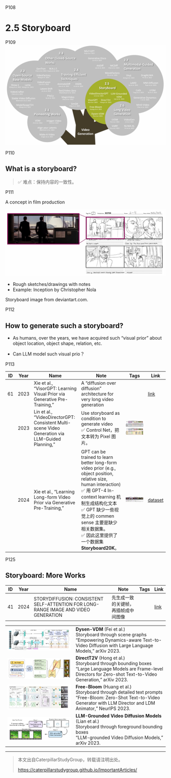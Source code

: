 P108 
# 2.5 Storyboard
 
P109  
![](../../assets/08-109.png) 

P110 
## What is a storyboard?

> &#x2705; 难点：保持内容的一致性。   


P111

A concept in film production

![](../../assets/08-111.png) 

 - Rough sketches/drawings with notes    
 - Example: Inception by Christopher Nola   

Storyboard image from deviantart.com.    


P112 

## How to generate such a storyboard?    

 - As humans, over the years, we have acquired such “visual prior” about object location, object shape, relation, etc.   

 - Can LLM model such visual prio？      

P113   

|ID|Year|Name|Note|Tags|Link|
|---|---|---|---|---|---|
|61|2023|Xie et al., “VisorGPT: Learning Visual Prior via Generative Pre-Training,”|A “diffusion over diffusion” architecture for very long video generation ||[link](https://caterpillarstudygroup.github.io/ReadPapers/61.html)|
||2023|Lin et al., “VideoDirectorGPT: Consistent Multi-scene Video Generation via LLM-Guided Planning,”|Use storyboard as condition to generate video<br> &#x2705; Control Net，把文本转为 Pixel 图片。|![](../../assets/08-121.png) ![](../../assets/08-122.png) |
||2024|Xie et al., “Learning Long-form Video Prior via Generative Pre-Training,”|GPT can be trained to learn better long-form video prior (e.g., object position, relative size, human interaction)<br> &#x2705; 用 GPT-4 In-context learning 机制生成结构化文本<br> &#x2705; GPT 缺少一些视觉上的 commen sense 主要是缺少相关数据集。 <br> &#x2705; 因此这里提供了一个数据集**Storyboard20K**。 |![](../../assets/08-124.png) |[dataset](<https://github.com/showlab/Long-form-Video-Prior>)   |

P125  
## Storyboard: More Works
  
|ID|Year|Name|Note|Tags|Link|
|---|---|---|---|---|---|
|41|2024|STORYDIFFUSION: CONSISTENT SELF-ATTENTION FOR LONG-RANGE IMAGE AND VIDEO GENERATION|先生成一致的关键帧，再插帧成中间图像||[link](https://caterpillarstudygroup.github.io/ReadPapers/41.html)|

|||
|--|--|
|  ![](../../assets/08-125-1.png) | **Dysen-VDM** (Fei et al.)<br>Storyboard through scene graphs<br>“Empowering Dynamics-aware Text-to-Video Diffusion with Large Language Models,” arXiv 2023. |
| ![](../../assets/08-125-2.png)  | **DirectT2V** (Hong et al.) <br> Storyboard through bounding boxes <br> “Large Language Models are Frame-level Directors for Zero-shot Text-to-Video Generation,” arXiv 2023. |
|  ![](../../assets/08-125-3.png)  | **Free-Bloom** (Huang et al.)<br>Storyboard through detailed text prompts<br> “Free-Bloom: Zero-Shot Text-to-Video Generator with LLM Director and LDM Animator,” NeurIPS 2023. |
|  ![](../../assets/08-125-4.png) | **LLM-Grounded Video Diffusion Models** (Lian et al.) <br> Storyboard through foreground bounding boxes <br> “LLM-grounded Video Diffusion Models,” arXiv 2023. |


---------------------------------------
> 本文出自CaterpillarStudyGroup，转载请注明出处。
>
> https://caterpillarstudygroup.github.io/ImportantArticles/